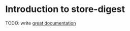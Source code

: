 # Introduction to store-digest

TODO: write [great documentation](http://jacobian.org/writing/what-to-write/)
